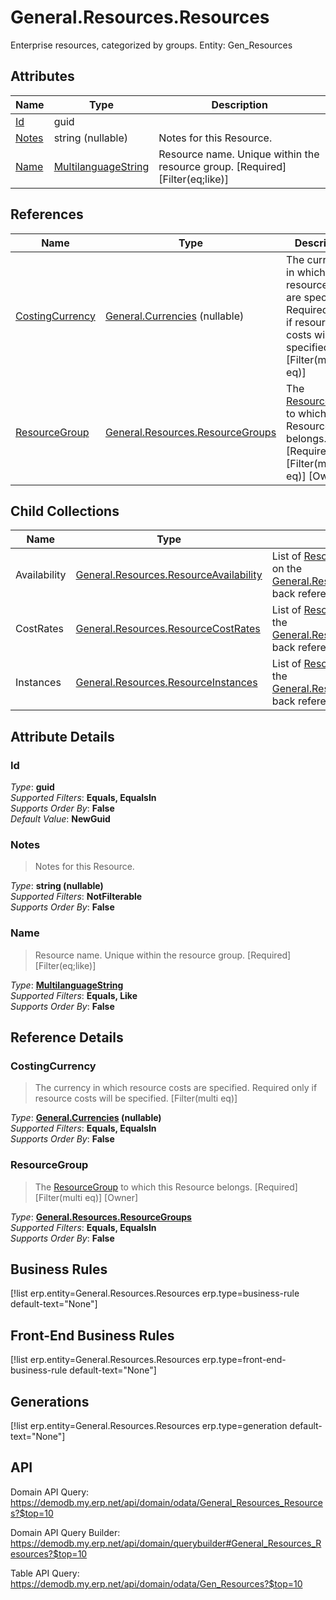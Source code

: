 # General.Resources.Resources

Enterprise resources, categorized by groups. Entity: Gen_Resources

## Attributes

| Name | Type | Description |
| ---- | ---- | --- |
| [Id](General.Resources.Resources.md#Id) | guid |  
| [Notes](General.Resources.Resources.md#Notes) | string (nullable) | Notes for this Resource. 
| [Name](General.Resources.Resources.md#Name) | [MultilanguageString](../data-types/MultilanguageString.md) | Resource name. Unique within the resource group. [Required] [Filter(eq;like)] 

## References

| Name | Type | Description |
| ---- | ---- | --- |
| [CostingCurrency](General.Resources.Resources.md#CostingCurrency) | [General.Currencies](General.Currencies.md) (nullable) | The currency in which resource costs are specified. Required only if resource costs will be specified. [Filter(multi eq)] |
| [ResourceGroup](General.Resources.Resources.md#ResourceGroup) | [General.Resources.ResourceGroups](General.Resources.ResourceGroups.md) | The [ResourceGroup](General.Resources.Resources.md#ResourceGroup) to which this Resource belongs. [Required] [Filter(multi eq)] [Owner] |

## Child Collections

| Name | Type | Description |
| ---- | ---- | --- |
| Availability | [General.Resources.ResourceAvailability](General.Resources.ResourceAvailability.md) | List of [ResourceAvailability](General.Resources.ResourceAvailability.md) child objects, based on the [General.Resources.ResourceAvailability.Resource](General.Resources.ResourceAvailability.md#Resource) back reference 
| CostRates | [General.Resources.ResourceCostRates](General.Resources.ResourceCostRates.md) | List of [ResourceCostRate](General.Resources.ResourceCostRates.md) child objects, based on the [General.Resources.ResourceCostRate.Resource](General.Resources.ResourceCostRates.md#Resource) back reference 
| Instances | [General.Resources.ResourceInstances](General.Resources.ResourceInstances.md) | List of [ResourceInstance](General.Resources.ResourceInstances.md) child objects, based on the [General.Resources.ResourceInstance.Resource](General.Resources.ResourceInstances.md#Resource) back reference 


## Attribute Details

### Id

_Type_: **guid**  
_Supported Filters_: **Equals, EqualsIn**  
_Supports Order By_: **False**  
_Default Value_: **NewGuid**  

### Notes

> Notes for this Resource.

_Type_: **string (nullable)**  
_Supported Filters_: **NotFilterable**  
_Supports Order By_: **False**  

### Name

> Resource name. Unique within the resource group. [Required] [Filter(eq;like)]

_Type_: **[MultilanguageString](../data-types/MultilanguageString.md)**  
_Supported Filters_: **Equals, Like**  
_Supports Order By_: **False**  


## Reference Details

### CostingCurrency

> The currency in which resource costs are specified. Required only if resource costs will be specified. [Filter(multi eq)]

_Type_: **[General.Currencies](General.Currencies.md) (nullable)**  
_Supported Filters_: **Equals, EqualsIn**  
_Supports Order By_: **False**  

### ResourceGroup

> The [ResourceGroup](General.Resources.Resources.md#ResourceGroup) to which this Resource belongs. [Required] [Filter(multi eq)] [Owner]

_Type_: **[General.Resources.ResourceGroups](General.Resources.ResourceGroups.md)**  
_Supported Filters_: **Equals, EqualsIn**  
_Supports Order By_: **False**  



## Business Rules

[!list erp.entity=General.Resources.Resources erp.type=business-rule default-text="None"]

## Front-End Business Rules

[!list erp.entity=General.Resources.Resources erp.type=front-end-business-rule default-text="None"]

## Generations

[!list erp.entity=General.Resources.Resources erp.type=generation default-text="None"]

## API

Domain API Query:
<https://demodb.my.erp.net/api/domain/odata/General_Resources_Resources?$top=10>

Domain API Query Builder:
<https://demodb.my.erp.net/api/domain/querybuilder#General_Resources_Resources?$top=10>

Table API Query:
<https://demodb.my.erp.net/api/domain/odata/Gen_Resources?$top=10>

